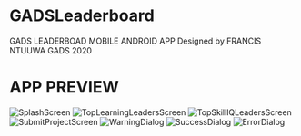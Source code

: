 # GADSLeaderboard
GADS LEADERBOAD MOBILE ANDROID APP 
Designed by FRANCIS NTUUWA 
GADS 2020

# APP PREVIEW
![SplashScreen](https://user-images.githubusercontent.com/51553342/92989762-49b98200-f4df-11ea-847f-8dedd2c28897.png)
![TopLearningLeadersScreen](https://user-images.githubusercontent.com/51553342/92989804-a0bf5700-f4df-11ea-8bde-eb41071dda54.png)
![TopSkillIQLeadersScreen](https://user-images.githubusercontent.com/51553342/92989878-2d6a1500-f4e0-11ea-8a6d-24f75b404a16.png)
![SubmitProjectScreen](https://user-images.githubusercontent.com/51553342/92989881-335ff600-f4e0-11ea-9808-7b135da13296.png)
![WarningDialog](https://user-images.githubusercontent.com/51553342/92989885-38bd4080-f4e0-11ea-95ae-021b8819a6fc.png)
![SuccessDialog](https://user-images.githubusercontent.com/51553342/92989887-3e1a8b00-f4e0-11ea-9bde-848e138e9b6a.png)
![ErrorDialog](https://user-images.githubusercontent.com/51553342/92989895-47a3f300-f4e0-11ea-8b4f-7fa64cc66436.png)
